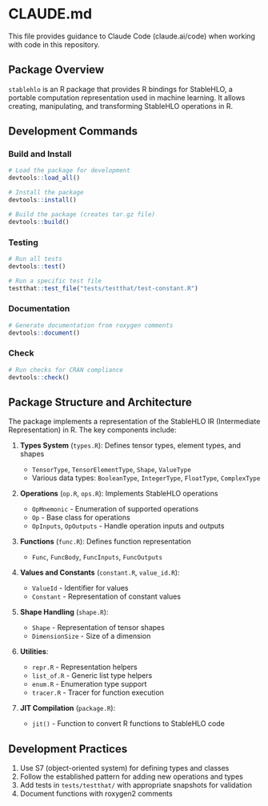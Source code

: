 # CLAUDE.md

This file provides guidance to Claude Code (claude.ai/code) when working with code in this repository.

## Package Overview

`stablehlo` is an R package that provides R bindings for StableHLO, a portable computation representation used in machine learning. It allows creating, manipulating, and transforming StableHLO operations in R.

## Development Commands

### Build and Install

```r
# Load the package for development
devtools::load_all()

# Install the package
devtools::install()

# Build the package (creates tar.gz file)
devtools::build()
```

### Testing

```r
# Run all tests
devtools::test()

# Run a specific test file
testthat::test_file("tests/testthat/test-constant.R")
```

### Documentation

```r
# Generate documentation from roxygen comments
devtools::document()
```

### Check

```r
# Run checks for CRAN compliance
devtools::check()
```

## Package Structure and Architecture

The package implements a representation of the StableHLO IR (Intermediate Representation) in R. The key components include:

1. **Types System** (`types.R`): Defines tensor types, element types, and shapes
   - `TensorType`, `TensorElementType`, `Shape`, `ValueType`
   - Various data types: `BooleanType`, `IntegerType`, `FloatType`, `ComplexType`

2. **Operations** (`op.R`, `ops.R`): Implements StableHLO operations
   - `OpMnemonic` - Enumeration of supported operations
   - `Op` - Base class for operations
   - `OpInputs`, `OpOutputs` - Handle operation inputs and outputs

3. **Functions** (`func.R`): Defines function representation
   - `Func`, `FuncBody`, `FuncInputs`, `FuncOutputs`

4. **Values and Constants** (`constant.R`, `value_id.R`): 
   - `ValueId` - Identifier for values
   - `Constant` - Representation of constant values

5. **Shape Handling** (`shape.R`):
   - `Shape` - Representation of tensor shapes
   - `DimensionSize` - Size of a dimension

6. **Utilities**:
   - `repr.R` - Representation helpers
   - `list_of.R` - Generic list type helpers
   - `enum.R` - Enumeration type support
   - `tracer.R` - Tracer for function execution

7. **JIT Compilation** (`package.R`):
   - `jit()` - Function to convert R functions to StableHLO code

## Development Practices

1. Use S7 (object-oriented system) for defining types and classes
2. Follow the established pattern for adding new operations and types
3. Add tests in `tests/testthat/` with appropriate snapshots for validation
4. Document functions with roxygen2 comments